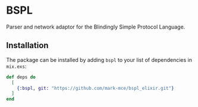 # BSPL

Parser and network adaptor for the Blindingly Simple Protocol Language.

## Installation

The package can be installed by adding `bspl` to your list of dependencies in `mix.exs`:

```elixir
def deps do
  [
    {:bspl, git: "https://github.com/mark-mce/bspl_elixir.git"}
  ]
end
```

